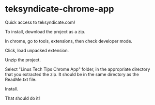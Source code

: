 teksyndicate-chrome-app
=======================

Quick access to teksyndicate.com!


To install, download the project as a zip. 

In chrome, go to tools, extensions, then check developer mode.

Click, load unpacked extension.

Unzip the project.

Select "Linus Tech Tips Chrome App" folder, in the appropriate directory that you extracted the zip. It should be in the same directory as the ReadMe.txt file.

Install.

That should do it!
